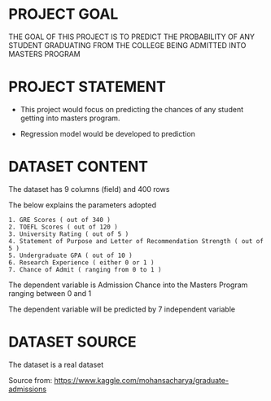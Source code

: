 # PROJECT GOAL

THE GOAL OF THIS PROJECT IS TO PREDICT THE PROBABILITY OF ANY STUDENT GRADUATING FROM THE COLLEGE BEING ADMITTED INTO MASTERS PROGRAM

# PROJECT STATEMENT

- This project would focus on predicting the chances of any student getting into masters program.

- Regression model would be developed to prediction

# DATASET CONTENT

The dataset has 9 columns (field) and 400 rows

The below explains the parameters adopted

    1. GRE Scores ( out of 340 )
    2. TOEFL Scores ( out of 120 )
    3. University Rating ( out of 5 )
    4. Statement of Purpose and Letter of Recommendation Strength ( out of 5 )
    5. Undergraduate GPA ( out of 10 )
    6. Research Experience ( either 0 or 1 )
    7. Chance of Admit ( ranging from 0 to 1 )
The dependent variable is Admission Chance into the Masters Program ranging between 0 and 1

The dependent variable will be predicted by 7 independent variable

# DATASET SOURCE
  The dataset is a real dataset 

  Source from: https://www.kaggle.com/mohansacharya/graduate-admissions

